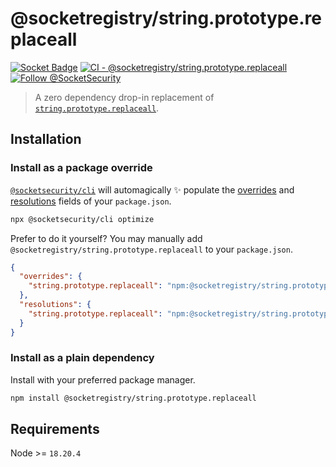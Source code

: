 # @socketregistry/string.prototype.replaceall

[![Socket Badge](https://socket.dev/api/badge/npm/package/@socketregistry/string.prototype.replaceall)](https://socket.dev/npm/package/@socketregistry/string.prototype.replaceall)
[![CI - @socketregistry/string.prototype.replaceall](https://github.com/SocketDev/socket-registry-js/actions/workflows/test.yml/badge.svg)](https://github.com/SocketDev/socket-registry-js/actions/workflows/test.yml)
[![Follow @SocketSecurity](https://img.shields.io/twitter/follow/SocketSecurity?style=social)](https://twitter.com/SocketSecurity)

> A zero dependency drop-in replacement of
> [`string.prototype.replaceall`](https://www.npmjs.com/package/string.prototype.replaceall).

## Installation

### Install as a package override

[`@socketsecurity/cli`](https://www.npmjs.com/package/@socketsecurity/cli) will
automagically :sparkles: populate the
[overrides](https://docs.npmjs.com/cli/v9/configuring-npm/package-json#overrides)
and [resolutions](https://yarnpkg.com/configuration/manifest#resolutions) fields
of your `package.json`.

```sh
npx @socketsecurity/cli optimize
```

Prefer to do it yourself? You may manually add
`@socketregistry/string.prototype.replaceall` to your `package.json`.

```json
{
  "overrides": {
    "string.prototype.replaceall": "npm:@socketregistry/string.prototype.replaceall@^1"
  },
  "resolutions": {
    "string.prototype.replaceall": "npm:@socketregistry/string.prototype.replaceall@^1"
  }
}
```

### Install as a plain dependency

Install with your preferred package manager.

```sh
npm install @socketregistry/string.prototype.replaceall
```

## Requirements

Node &gt;= `18.20.4`
